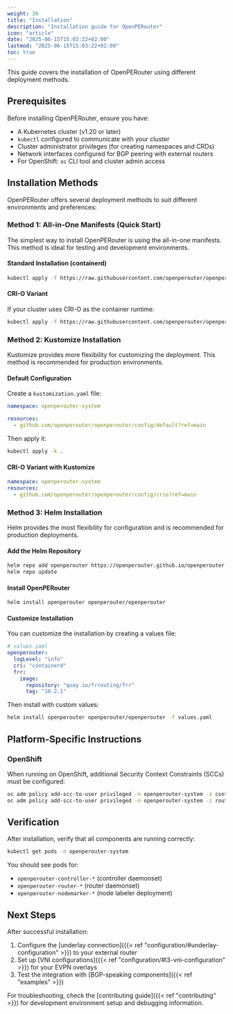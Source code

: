 ```yaml
---
weight: 30
title: "Installation"
description: "Installation guide for OpenPERouter"
icon: "article"
date: "2025-06-15T15:03:22+02:00"
lastmod: "2025-06-15T15:03:22+02:00"
toc: true
---
```


This guide covers the installation of OpenPERouter using different deployment methods.

## Prerequisites

Before installing OpenPERouter, ensure you have:

- A Kubernetes cluster (v1.20 or later)
- `kubectl` configured to communicate with your cluster
- Cluster administrator privileges (for creating namespaces and CRDs)
- Network interfaces configured for BGP peering with external routers
- For OpenShift: `oc` CLI tool and cluster admin access

## Installation Methods

OpenPERouter offers several deployment methods to suit different environments and preferences:

### Method 1: All-in-One Manifests (Quick Start)

The simplest way to install OpenPERouter is using the all-in-one manifests. This method is ideal for testing and development environments.

#### Standard Installation (containerd)

```bash
kubectl apply -f https://raw.githubusercontent.com/openperouter/openperouter/main/config/all-in-one/openpe.yaml
```

#### CRI-O Variant

If your cluster uses CRI-O as the container runtime:

```bash
kubectl apply -f https://raw.githubusercontent.com/openperouter/openperouter/main/config/all-in-one/crio.yaml
```

### Method 2: Kustomize Installation

Kustomize provides more flexibility for customizing the deployment. This method is recommended for production environments.

#### Default Configuration

Create a `kustomization.yaml` file:

```yaml
namespace: openperouter-system

resources:
  - github.com/openperouter/openperouter/config/default?ref=main
```

Then apply it:

```bash
kubectl apply -k .
```

#### CRI-O Variant with Kustomize

```yaml
namespace: openperouter-system
resources:
  - github.com/openperouter/openperouter/config/crio?ref=main
```

### Method 3: Helm Installation

Helm provides the most flexibility for configuration and is recommended for production deployments.

#### Add the Helm Repository

```bash
helm repo add openperouter https://openperouter.github.io/openperouter
helm repo update
```

#### Install OpenPERouter

```bash
helm install openperouter openperouter/openperouter
```

#### Customize Installation

You can customize the installation by creating a values file:

```yaml
# values.yaml
openperouter:
  logLevel: "info"
  cri: "containerd"
  frr:
    image:
      repository: "quay.io/frrouting/frr"
      tag: "10.2.1"
```

Then install with custom values:

```bash
helm install openperouter openperouter/openperouter -f values.yaml
```

## Platform-Specific Instructions

### OpenShift

When running on OpenShift, additional Security Context Constraints (SCCs) must be configured:

```bash
oc adm policy add-scc-to-user privileged -n openperouter-system -z controller
oc adm policy add-scc-to-user privileged -n openperouter-system -z router
```

## Verification

After installation, verify that all components are running correctly:

```bash
kubectl get pods -n openperouter-system
```

You should see pods for:

- `openperouter-controller-*` (controller daemonset)
- `openperouter-router-*` (router daemonset)
- `openperouter-nodemarker-*` (node labeler deployment)

## Next Steps

After successful installation:

1. Configure the [underlay connection]({{< ref "configuration/#underlay-configuration" >}}) to your external router
2. Set up [VNI configurations]({{< ref "configuration/#l3-vni-configuration" >}}) for your EVPN overlays
3. Test the integration with [BGP-speaking components]({{< ref "examples" >}})

For troubleshooting, check the [contributing guide]({{< ref "contributing" >}}) for development environment setup and debugging information.
